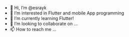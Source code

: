 - 👋 Hi, I’m @esrayk
- 👀 I’m interested in Flutter and mobile App programming
- 🌱 I’m currently learning Flutter!
- 💞️ I’m looking to collaborate on ...
- 📫 How to reach me ...

<!---
esrayk/esrayk is a ✨ special ✨ repository because its `README.md` (this file) appears on your GitHub profile.
You can click the Preview link to take a look at your changes.
--->
